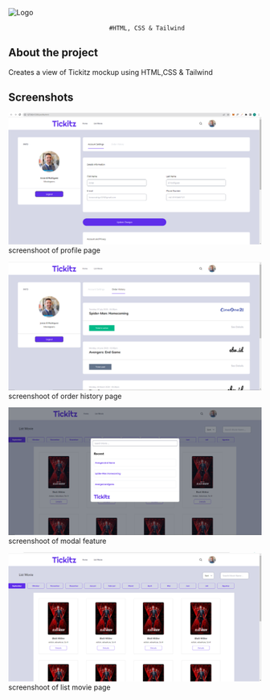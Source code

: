 
![Logo](https://camo.githubusercontent.com/72d4e416bd802a1abc16d86e9d7d7a62318fca378d103f97fda207ef7d61463d/68747470733a2f2f7974332e67677068742e636f6d2f7974632f414b65644f4c543759443978365069522d4366624262464333777a3257617469495a4672495f4930762d366b3d733930302d632d6b2d63307830306666666666662d6e6f2d726a)


                                #HTML, CSS & Tailwind




## About the project

Creates a view of Tickitz mockup using HTML,CSS & Tailwind


## Screenshots

![App Screenshot](/img/profile.PNG)
screenshoot of profile page

![App Screenshot](/img/orderhistory.PNG)
screenshoot of order history page

![App Screenshot](/img/modal.PNG)
screenshoot of modal feature

![App Screenshot](/img/viewall.PNG)
screenshoot of list movie page
